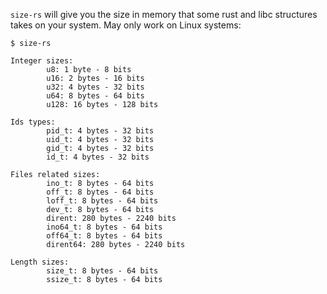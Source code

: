 `size-rs` will give you the size in memory that some rust and libc
structures takes on your system. May only work on Linux systems:

```
$ size-rs

Integer sizes:
        u8: 1 byte - 8 bits
        u16: 2 bytes - 16 bits
        u32: 4 bytes - 32 bits
        u64: 8 bytes - 64 bits
        u128: 16 bytes - 128 bits

Ids types:
        pid_t: 4 bytes - 32 bits
        uid_t: 4 bytes - 32 bits
        gid_t: 4 bytes - 32 bits
        id_t: 4 bytes - 32 bits

Files related sizes:
        ino_t: 8 bytes - 64 bits
        off_t: 8 bytes - 64 bits
        loff_t: 8 bytes - 64 bits
        dev_t: 8 bytes - 64 bits
        dirent: 280 bytes - 2240 bits
        ino64_t: 8 bytes - 64 bits
        off64_t: 8 bytes - 64 bits
        dirent64: 280 bytes - 2240 bits

Length sizes:
        size_t: 8 bytes - 64 bits
        ssize_t: 8 bytes - 64 bits
```
